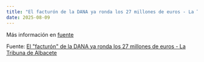 ```yaml
---
title: "El facturón de la DANA ya ronda los 27 millones de euros - La Tribuna de Albacete"
date: 2025-08-09
---
```


Más información en [fuente](https://news.google.com/rss/articles/CBMi2wFBVV95cUxOSVdrUV9oMC03dGFyT1RHYXc3NDJLT0lNRVRoVXphSE94Uy0tR0hQME5GT25OQ25QT2JHN3pxZ2QxYndtSzVvNWswU3RSODhYRlJxcUQtdTg4ZzU1REgtVDlkbGVTQ3M5S2t2cnItOE43WXkxZWhWa3JrNGVuT3ltaVFoSnltMDdJN2k0cm4yUUV6S2MwUmh3NDJRa1RPSV9DNEFXQWJKSHlkOEZ1SEIyMmVmeUpFM3FTRmt3cDhfOV9ORW9QQ1dNVm4xMi1ISHpjU0wxYlJxbTl4S0E?oc=5)

Fuente: [El "facturón" de la DANA ya ronda los 27 millones de euros - La Tribuna de Albacete](https://news.google.com/rss/articles/CBMi2wFBVV95cUxOSVdrUV9oMC03dGFyT1RHYXc3NDJLT0lNRVRoVXphSE94Uy0tR0hQME5GT25OQ25QT2JHN3pxZ2QxYndtSzVvNWswU3RSODhYRlJxcUQtdTg4ZzU1REgtVDlkbGVTQ3M5S2t2cnItOE43WXkxZWhWa3JrNGVuT3ltaVFoSnltMDdJN2k0cm4yUUV6S2MwUmh3NDJRa1RPSV9DNEFXQWJKSHlkOEZ1SEIyMmVmeUpFM3FTRmt3cDhfOV9ORW9QQ1dNVm4xMi1ISHpjU0wxYlJxbTl4S0E?oc=5)
